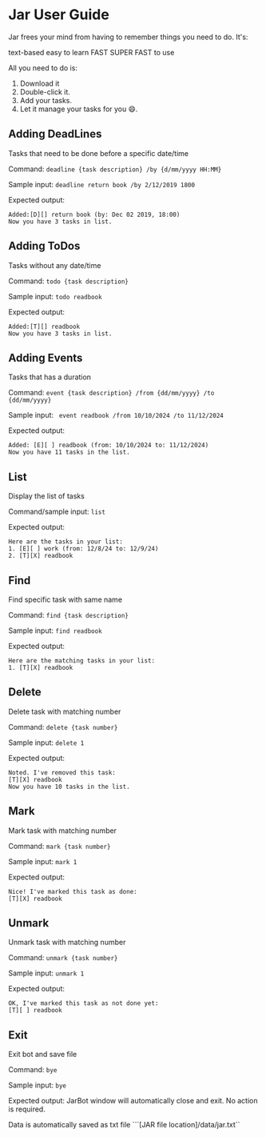 # Jar User Guide

Jar frees your mind from having to remember things you need to do. It's:

text-based
easy to learn
FAST SUPER FAST to use

All you need to do is:

1. Download it
2. Double-click it.
3. Add your tasks.
4. Let it manage your tasks for you 😄.


## Adding DeadLines

Tasks that need to be done before a specific date/time

Command: ```deadline {task description} /by {d/mm/yyyy HH:MM}```

Sample input: ```deadline return book /by 2/12/2019 1800```

Expected output:
```
Added:[D][] return book (by: Dec 02 2019, 18:00)
Now you have 3 tasks in list.
```

## Adding ToDos
Tasks without any date/time

Command: ```todo {task description}```

Sample input: ```todo readbook```

Expected output:
```
Added:[T][] readbook
Now you have 3 tasks in list.
```

## Adding Events

Tasks that has a duration

Command: ```event {task description} /from {dd/mm/yyyy} /to {dd/mm/yyyy}```

Sample input: ``` event readbook /from 10/10/2024 /to 11/12/2024```

Expected output:
```
Added: [E][ ] readbook (from: 10/10/2024 to: 11/12/2024)
Now you have 11 tasks in the list.
```

## List

Display the list of tasks

Command/sample input: ```list```

Expected output:
```
Here are the tasks in your list:
1. [E][ ] work (from: 12/8/24 to: 12/9/24)
2. [T][X] readbook
```

## Find

Find specific task with same name

Command: ```find {task description}```

Sample input: ```find readbook```

Expected output:
```
Here are the matching tasks in your list:
1. [T][X] readbook
```

## Delete

Delete task with matching number

Command: ```delete {task number}```

Sample input: ```delete 1```

Expected output:
```
Noted. I've removed this task:
[T][X] readbook
Now you have 10 tasks in the list.
```

## Mark

Mark task with matching number

Command: ```mark {task number}```

Sample input: ```mark 1```

Expected output:
```
Nice! I've marked this task as done:
[T][X] readbook
```

## Unmark

Unmark task with matching number

Command: ```unmark {task number}```

Sample input: ```unmark 1```

Expected output:
```
OK, I've marked this task as not done yet:
[T][ ] readbook
```

## Exit

Exit bot and save file

Command: ```bye```

Sample input: ```bye```

Expected output: JarBot window will automatically close and exit. No action is required.

Data is automatically saved as txt file ```[JAR file location]/data/jar.txt``
